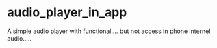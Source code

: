 # audio_player_in_app
A simple audio player with functional.... but not access in phone internel audio.....
